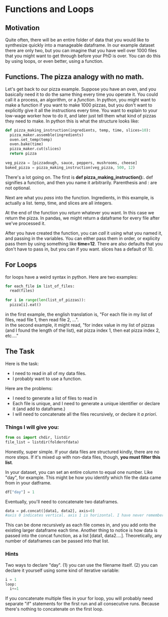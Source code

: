 # Functions and Loops

## Motivation

Quite often, there will be an entire folder of data that you would like to synthesize quickly into a manageable dataframe. In our example dataset there are only two, but you can imagine that you have well over 1000 files that you might want to get through before your PhD is over. You can do this by using loops, or even better, using a function. 

## Functions. The pizza analogy with no math.

Let's get back to our pizza example. Suppose you have an oven, and you basically need it to do the same thing every time you operate it. You could call it a process, an algorithm, or a *function*. In python, you might want to make a function if you want to make 1000 pizzas, but you don't want to explicitly give it all the instructions every time. You want to explain to your low-wage worker how to do it, and later just tell them what kind of pizzas they need to make. In python this is what the structure looks like:

```python
def pizza_making_instruction(ingredients, temp, time, slices=10):
  pizza_maker.assemble(ingredients)
  oven.set_temp(temp)
  oven.bake(time)
  pizza_maker.cut(slices)
  return pizza
  
veg_pizza = [pizzadough, sauce, peppers, mushrooms, cheese]
baked_pizza = pizza_making_instruction(veg_pizza, 500, 12)
```
There's a lot going on. The first is **def pizza_making_instruction():**. def signifies a function, and then you name it arbitrarily. Parenthesis and : are not optional.  

Next are what you *pass* into the function. Ingredients, in this example, is actually a list. temp, time, and slices are all integers.  

At the end of the function you *return* whatever you want. In this case we return the pizza. In pandas, we might return a dataframe for every file after we've processed it.

After you have created the function, you can *call* it using what you named it, and passing in the variables. You can either pass them in order, or explicity pass them by using something like **time=12**. There are also defaults that you don't have to pass in, but you can if you want. slices has a default of 10. 

## For Loops
for loops have a weird syntax in python. Here are two examples:
```python
for each_file in list_of_files:
  read(files)
  
for i in range(len(list_of_pizzas)):
  pizza[i].eat()
```
in the first example, the english translation is, "For each file in my list of files, read file 1, then read file 2, ...".  
in the second example, it might read, "for index value in my list of pizzas (and I found the length of the list), eat pizza index 1, then eat pizza index 2, etc...."

## The Task
Here is the task:
* I need to read in all of my data files.
* I probably want to use a function.

Here are the problems:
* I need to generate a list of files to read in
* Each file is unique, and I need to generate a unique identifier or declare it (and add to dataframe.)
* I will need to concatenate all the files recursively, or declare it *a priori*.

### Things I will give you:
```python
from os import chdir, listdir
file_list = listdir(folderofdata)
```
Honestly, super simple. If your data files are structured kindly, there are no more steps. If it's mixed up with non-data files, though, **you must filter this list**. 

In your dataset, you can set an entire column to equal one number. Like "day", for example. This might be how you identify which file the data came from in your datframe.

```python
df["day"] = 1
```

Eventually, you'll need to concatenate two dataframes. 

```python
data = pd.concat([data1, data2], axis=0)
#axis 0 indicates vertical. axis 1 is horizontal. I have never remembered this in my life.
```
This can be done recursively as each file comes in, and you add onto the existing larger dataframe each time.
Another thing to notice is how data is passed into the concat function, as a list \[data1, data2....]. Theoretically, any number of dataframes can be passed into that list.

### Hints
Two ways to declare "day".
(1) you can use the filename itself. 
(2) you can declare it yourself using some kind of iterative variable:
```python
i = 1
loop:
  i+=1
```

If you concatenate multiple files in your for loop, you will probably need separate "if" statements for the first run and all consecutive runs. Because there's nothing to concatenate on the first loop.

